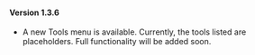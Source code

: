 #### Version 1.3.6

* A new Tools menu is available. Currently, the tools listed are placeholders. Full functionality will be added soon.